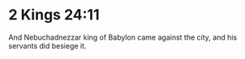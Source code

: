 # 2 Kings 24:11

And Nebuchadnezzar king of Babylon came against the city, and his servants did besiege it.
